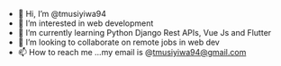 - 👋 Hi, I’m @tmusiyiwa94
- 👀 I’m interested in web development
- 🌱 I’m currently learning Python Django Rest APIs, Vue Js and Flutter
- 💞️ I’m looking to collaborate on remote jobs in web dev 
- 📫 How to reach me ...my email is @tmusiyiwa94@gmail.com

<!---
tmusiyiwa94/tmusiyiwa94 is a ✨ special ✨ repository because its `README.md` (this file) appears on your GitHub profile.
You can click the Preview link to take a look at your changes.
--->

